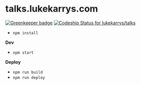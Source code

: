 talks.lukekarrys.com
=======================

[![Greenkeeper badge](https://badges.greenkeeper.io/lukekarrys/talks.svg)](https://greenkeeper.io/)
[ ![Codeship Status for lukekarrys/talks](https://codeship.com/projects/20637160-838e-0133-6233-464b28b2a6d9/status?branch=master)](https://codeship.com/projects/121796)

- `npm install`

**Dev**
- `npm start`

**Deploy**
- `npm run build`
- `npm run deploy`
